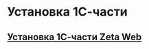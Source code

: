 # Установка 1С-части

## [Установка 1С-части Zeta Web](https://docs.google.com/document/d/1hyvIygEY43-7ncb3oaV7F59PaZlYl_9JcVjfWMHQG7Y/)

